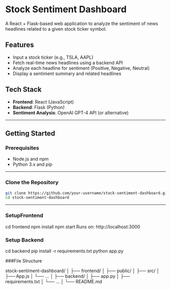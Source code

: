# Stock Sentiment Dashboard

A React + Flask-based web application to analyze the sentiment of news headlines related to a given stock ticker symbol.

## Features

- Input a stock ticker (e.g., TSLA, AAPL)
- Fetch real-time news headlines using a backend API
- Analyze each headline for sentiment (Positive, Negative, Neutral)
- Display a sentiment summary and related headlines

## Tech Stack

- **Frontend**: React (JavaScript)
- **Backend**: Flask (Python)
- **Sentiment Analysis**: OpenAI GPT-4 API (or alternative)

---

## Getting Started

### Prerequisites

- Node.js and npm
- Python 3.x and pip

---

### Clone the Repository

```bash
git clone https://github.com/your-username/stock-sentiment-dashboard.git
cd stock-sentiment-dashboard
```
---

### SetupFrontend

cd frontend
npm install
npm start
Runs on: http://localhost:3000

### Setup Backend

cd backend
pip install -r requirements.txt
python app.py

###File Structure

stock-sentiment-dashboard/
│
├── frontend/
│   ├── public/
│   ├── src/
│   ├── App.js
│   └── ...
│
├── backend/
│   ├── app.py
│   ├── requirements.txt
│   └── ...
│
└── README.md
